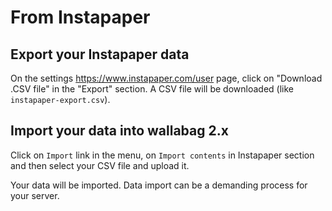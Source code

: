 # From Instapaper

## Export your Instapaper data

On the settings
[<https://www.instapaper.com/user>](https://www.instapaper.com/user) page, click on "Download .CSV file" in the "Export" section. A CSV file will be downloaded (like `instapaper-export.csv`).

## Import your data into wallabag 2.x

Click on `Import` link in the menu, on `Import contents` in Instapaper section and then select your CSV file and upload it.

Your data will be imported. Data import can be a demanding process for your server.
